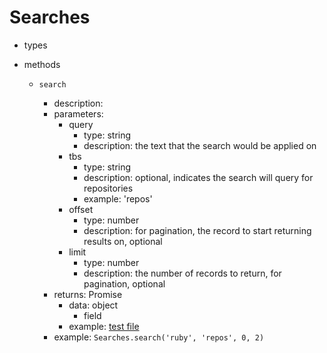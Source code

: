 # Searches

- types
- methods

  - `search`

    - description:
    - parameters:
      - query
        - type: string
        - description: the text that the search would be applied on
      - tbs
        - type: string
        - description: optional, indicates the search will query for repositories
        - example: 'repos'
      - offset
        - type: number
        - description: for pagination, the record to start returning results on, optional
      - limit
        - type: number
        - description: the number of records to return, for pagination, optional
    - returns: Promise
      - data: object
        - field
      - example: [test file](./searches.test.js#L67)
    - example: `Searches.search('ruby', 'repos', 0, 2)`
